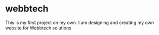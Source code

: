 # webbtech

This is my first project on my own.
I am designing and creating my own website for Webbtech solutions
